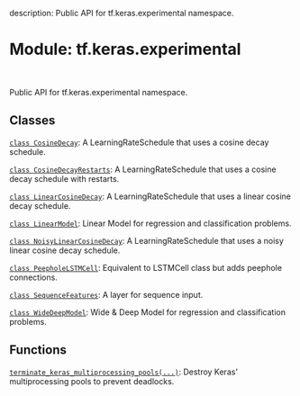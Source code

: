 description: Public API for tf.keras.experimental namespace.

<div itemscope itemtype="http://developers.google.com/ReferenceObject">
<meta itemprop="name" content="tf.keras.experimental" />
<meta itemprop="path" content="Stable" />
</div>

# Module: tf.keras.experimental

<!-- Insert buttons and diff -->

<table class="tfo-notebook-buttons tfo-api nocontent" align="left">

</table>



Public API for tf.keras.experimental namespace.



## Classes

[`class CosineDecay`](../../tf/keras/experimental/CosineDecay.md): A LearningRateSchedule that uses a cosine decay schedule.

[`class CosineDecayRestarts`](../../tf/keras/experimental/CosineDecayRestarts.md): A LearningRateSchedule that uses a cosine decay schedule with restarts.

[`class LinearCosineDecay`](../../tf/keras/experimental/LinearCosineDecay.md): A LearningRateSchedule that uses a linear cosine decay schedule.

[`class LinearModel`](../../tf/keras/experimental/LinearModel.md): Linear Model for regression and classification problems.

[`class NoisyLinearCosineDecay`](../../tf/keras/experimental/NoisyLinearCosineDecay.md): A LearningRateSchedule that uses a noisy linear cosine decay schedule.

[`class PeepholeLSTMCell`](../../tf/keras/experimental/PeepholeLSTMCell.md): Equivalent to LSTMCell class but adds peephole connections.

[`class SequenceFeatures`](../../tf/keras/experimental/SequenceFeatures.md): A layer for sequence input.

[`class WideDeepModel`](../../tf/keras/experimental/WideDeepModel.md): Wide & Deep Model for regression and classification problems.

## Functions

[`terminate_keras_multiprocessing_pools(...)`](../../tf/keras/experimental/terminate_keras_multiprocessing_pools.md): Destroy Keras' multiprocessing pools to prevent deadlocks.

